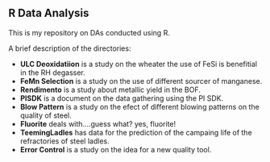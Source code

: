 ## R Data Analysis
This is my repository on DAs conducted using R.

A brief description of the directories:
- **ULC Deoxidatiion** is a study on the wheater the use of FeSi is benefitial in the RH degasser.
- **FeMn Selection** is a study on the use of different sourcer of manganese.
- **Rendimento** is a study about metallic yield in the BOF.
- **PISDK** is a document on the data gathering using the PI SDK.
- **Blow Pattern** is a study on the efect of different blowing patterns on the quality of steel.
- **Fluorite** deals with....guess what? yes, fluorite!
- **TeemingLadles** has data for the prediction of the campaing life of the refractories of steel ladles.
- **Error Control** is a study on the idea for a new quality tool.
